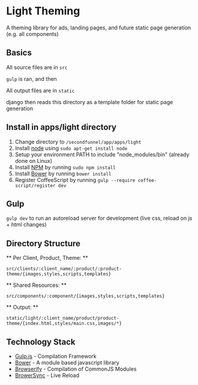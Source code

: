 # Light Theming

A theming library for ads, landing pages, and future static page generation (e.g. all components)

## Basics

All source files are in `src`

`gulp` is ran, and then

All output files are in `static`

django then reads this directory as a template folder for static page generation

## Install in apps/light directory

1. Change directory to `/secondfunnel/app/apps/light`
2. Install [node](http://nodejs.org/) using `sudo apt-get install node`
3. Setup your environment PATH to include "node\_modules/bin" (already done on Linux)
4. Install [NPM](https://www.npmjs.org/) by running `sudo npm install`
5. Install [Bower](http://bower.io/) by running `bower install`
6. Register CoffeeScript by running `gulp --require coffee-script/register dev`

## Gulp

`gulp dev` to run an autoreload server for development (live css, reload on js + html changes)

## Directory Structure

** Per Client, Product, Theme: **

`src/clients/:client_name/:product/:product-theme/{images,styles,scripts,templates}`

** Shared Resources: **

`src/components/:component/{images,styles,scripts,templates}`

** Output: **

`static/light/:client_name/product/product-theme/{index.html,styles/main.css,images/*}`

## Technology Stack

- [Gulp.js](http://gulpjs.com) - Compilation Framework
- [Bower](http://bower.io) - A module based javascript library
- [Browserify](http://browserify.org) - Compilation of CommonJS Modules
- [BrowerSync](http://browsersync.io) - Live Reload
